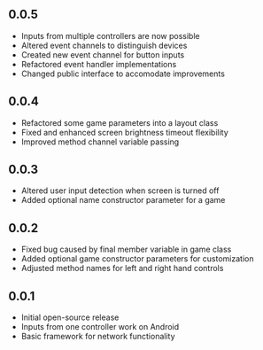 ## 0.0.5

* Inputs from multiple controllers are now possible
* Altered event channels to distinguish devices
* Created new event channel for button inputs
* Refactored event handler implementations
* Changed public interface to accomodate improvements

## 0.0.4

* Refactored some game parameters into a layout class
* Fixed and enhanced screen brightness timeout flexibility
* Improved method channel variable passing

## 0.0.3

* Altered user input detection when screen is turned off
* Added optional name constructor parameter for a game

## 0.0.2

* Fixed bug caused by final member variable in game class
* Added optional game constructor parameters for customization
* Adjusted method names for left and right hand controls

## 0.0.1

* Initial open-source release
* Inputs from one controller work on Android
* Basic framework for network functionality
